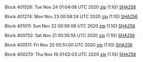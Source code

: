 Block 401526: Tue Nov 24 01:04:08 UTC 2020 [zip](https://dash-bootstrap.ams3.digitaloceanspaces.com/testnet/2020-11-24/bootstrap.dat.zip) (1.1G) [SHA256](https://dash-bootstrap.ams3.digitaloceanspaces.com/testnet/2020-11-24/sha256.txt)

Block 401274: Mon Nov 23 00:58:24 UTC 2020 [zip](https://dash-bootstrap.ams3.digitaloceanspaces.com/testnet/2020-11-23/bootstrap.dat.zip) (1.1G) [SHA256](https://dash-bootstrap.ams3.digitaloceanspaces.com/testnet/2020-11-23/sha256.txt)

Block 401011: Sun Nov 22 00:56:09 UTC 2020 [zip](https://dash-bootstrap.ams3.digitaloceanspaces.com/testnet/2020-11-22/bootstrap.dat.zip) (1.1G) [SHA256](https://dash-bootstrap.ams3.digitaloceanspaces.com/testnet/2020-11-22/sha256.txt)

Block 400752: Sat Nov 21 00:55:55 UTC 2020 [zip](https://dash-bootstrap.ams3.digitaloceanspaces.com/testnet/2020-11-21/bootstrap.dat.zip) (1.1G) [SHA256](https://dash-bootstrap.ams3.digitaloceanspaces.com/testnet/2020-11-21/sha256.txt)

Block 400511: Fri Nov 20 00:51:00 UTC 2020 [zip](https://dash-bootstrap.ams3.digitaloceanspaces.com/testnet/2020-11-20/bootstrap.dat.zip) (1.1G) [SHA256](https://dash-bootstrap.ams3.digitaloceanspaces.com/testnet/2020-11-20/sha256.txt)

Block 400270: Thu Nov 19 01:02:03 UTC 2020 [zip](https://dash-bootstrap.ams3.digitaloceanspaces.com/testnet/2020-11-19/bootstrap.dat.zip) (1.1G) [SHA256](https://dash-bootstrap.ams3.digitaloceanspaces.com/testnet/2020-11-19/sha256.txt)
